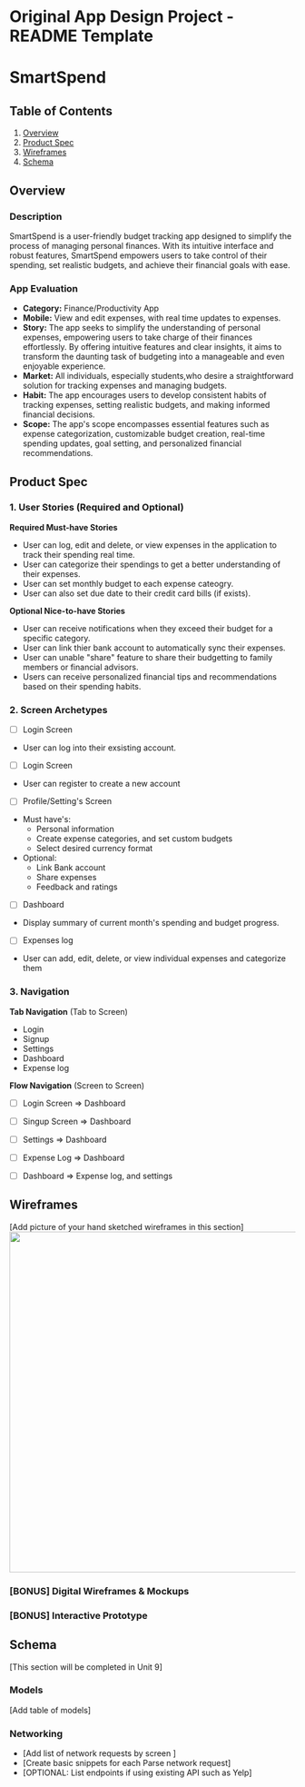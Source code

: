 Original App Design Project - README Template
===

# SmartSpend

## Table of Contents

1. [Overview](#Overview)
2. [Product Spec](#Product-Spec)
3. [Wireframes](#Wireframes)
4. [Schema](#Schema)

## Overview

### Description

SmartSpend is a user-friendly budget tracking app designed to simplify the process of managing personal finances. With its intuitive interface and robust features, SmartSpend empowers users to take control of their spending, set realistic budgets, and achieve their financial goals with ease.

### App Evaluation
- **Category:** Finance/Productivity App
- **Mobile:** View and edit expenses, with real time updates to expenses. 
- **Story:** The app seeks to simplify the understanding of personal expenses, empowering users to take charge of their finances effortlessly. By offering intuitive features and clear insights, it aims to transform the daunting task of budgeting into a manageable and even enjoyable experience.
- **Market:** All individuals, especially students,who desire a straightforward solution for tracking expenses and managing budgets.
- **Habit:** The app encourages users to develop consistent habits of tracking expenses, setting realistic budgets, and making informed financial decisions.
- **Scope:** The app's scope encompasses essential features such as expense categorization, customizable budget creation, real-time spending updates, goal setting, and personalized financial recommendations. 

## Product Spec

### 1. User Stories (Required and Optional)

**Required Must-have Stories**

* User can log, edit and delete, or view expenses in the application to track their spending real time.
* User can categorize their spendings to get a better understanding of their expenses.
* User can set monthly budget to each expense cateogry.
* User can also set due date to their credit card bills (if exists).

**Optional Nice-to-have Stories**

* User can receive notifications when they exceed their budget for a specific category.
* User can link thier bank account to automatically sync their expenses.
* User can unable "share" feature to share their budgetting to family members or financial advisors.
* Users can receive personalized financial tips and recommendations based on their spending habits.

### 2. Screen Archetypes

- [ ] Login Screen
* User can log into their exsisting account.
- [ ] Login Screen
* User can register to create a new account
- [ ] Profile/Setting's Screen
* Must have's:
    * Personal information
    * Create expense categories, and set custom budgets
    * Select desired currency format
* Optional:
    *  Link Bank account
    *  Share expenses
    *  Feedback and ratings
- [ ] Dashboard
* Display summary of current month's spending and budget progress.
- [ ] Expenses log
* User can add, edit, delete, or view individual expenses and categorize them

### 3. Navigation

**Tab Navigation** (Tab to Screen)

* Login
* Signup
* Settings
* Dashboard
* Expense log

**Flow Navigation** (Screen to Screen)

- [ ] Login Screen
=> Dashboard
- [ ] Singup Screen
=> Dashboard
- [ ] Settings
=> Dashboard
- [ ] Expense Log
=> Dashboard
- [ ] Dashboard
=> Expense log, and settings


## Wireframes

[Add picture of your hand sketched wireframes in this section]
<img src="YOUR_WIREFRAME_IMAGE_URL" width=600>

### [BONUS] Digital Wireframes & Mockups

### [BONUS] Interactive Prototype

## Schema 

[This section will be completed in Unit 9]

### Models

[Add table of models]

### Networking

- [Add list of network requests by screen ]
- [Create basic snippets for each Parse network request]
- [OPTIONAL: List endpoints if using existing API such as Yelp]

